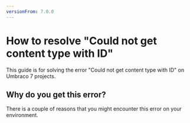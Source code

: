 ```yaml
---
versionFrom: 7.0.0
---
```


# How to resolve "Could not get content type with ID"

This guide is for solving the error "Could not get content type with ID" on Umbraco 7 projects.


## Why do you get this error?

There is a couple of reasons that you might encounter this error on your environment.



